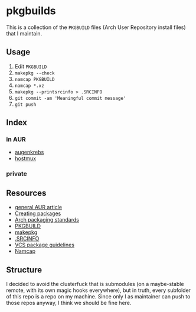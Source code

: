 # pkgbuilds

This is a collection of the `PKGBUILD` files (Arch User Repository install files) that I maintain.

## Usage

1. Edit `PKGBUILD`
2. `makepkg --check`
3. `namcap PKGBUILD`
4. `namcap *.xz`
5. `makepkg --printsrcinfo > .SRCINFO`
6. `git commit -am 'Meaningful commit message'`
7. `git push`


## Index

### in AUR

 - [augenkrebs](augenkrebs-git/)
 - [hostmux](hostmux-git/)

### private


## Resources

 - [general AUR article](https://wiki.archlinux.org/index.php/Arch_User_Repository)
 - [Creating packages](https://wiki.archlinux.org/index.php/Creating_packages)
 - [Arch packaging standards](https://wiki.archlinux.org/index.php/Arch_packaging_standards)
 - [PKGBUILD](https://wiki.archlinux.org/index.php/PKGBUILD)
 - [makepkg](https://wiki.archlinux.org/index.php/Makepkg)
 - [.SRCINFO](https://wiki.archlinux.org/index.php/.SRCINFO)
 - [VCS package guidelines](https://wiki.archlinux.org/index.php/VCS_package_guidelines)
 - [Namcap](https://wiki.archlinux.org/index.php/Namcap)

## Structure

I decided to avoid the clusterfuck that is submodules (on a maybe-stable remote, with its own magic hooks everywhere),
but in truth, every subfolder of this repo is a repo on my machine. Since only I as maintainer can push to those repos
anyway, I think we should be fine here.
